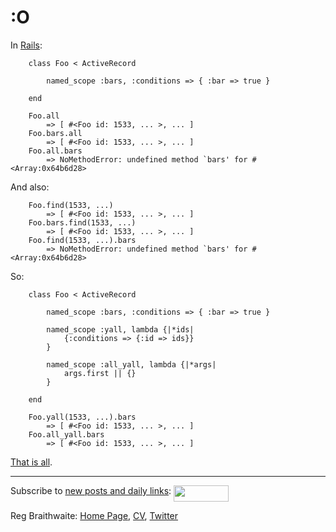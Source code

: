:O
===

In [Rails](http://api.rubyonrails.org/classes/ActiveRecord/NamedScope/ClassMethods.html):

		class Foo < ActiveRecord

			named_scope :bars, :conditions => { :bar => true }

		end
		
		Foo.all
			=> [ #<Foo id: 1533, ... >, ... ]
		Foo.bars.all
			=> [ #<Foo id: 1533, ... >, ... ]
		Foo.all.bars
			=> NoMethodError: undefined method `bars' for #<Array:0x64b6d28>
			
And also:

		Foo.find(1533, ...)
			=> [ #<Foo id: 1533, ... >, ... ]
		Foo.bars.find(1533, ...)
			=> [ #<Foo id: 1533, ... >, ... ]
		Foo.find(1533, ...).bars
			=> NoMethodError: undefined method `bars' for #<Array:0x64b6d28>

So:

		class Foo < ActiveRecord

			named_scope :bars, :conditions => { :bar => true }

			named_scope :yall, lambda {|*ids|
				{:conditions => {:id => ids}}
			}

			named_scope :all_yall, lambda {|*args|
				args.first || {}
			}

		end

		Foo.yall(1533, ...).bars
			=> [ #<Foo id: 1533, ... >, ... ]
		Foo.all_yall.bars
			=> [ #<Foo id: 1533, ... >, ... ]

[That is all](http://github.com/raganwald/homoiconic/blob/master/2009-05-20/all_yall.rb "all_yall.rb").

---

Subscribe to [new posts and daily links](http://feeds.feedburner.com/raganwald "raganwald's rss feed"): <a href="http://feeds.feedburner.com/raganwald"><img src="http://feeds.feedburner.com/~fc/raganwald?bg=&amp;fg=&amp;anim=" height="26" width="88" style="border:0" alt="" align="top"/></a>

Reg Braithwaite: [Home Page](http://reginald.braythwayt.com), [CV](http://reginald.braythwayt.com/RegBraithwaiteGH0109_en_US.pdf ""), [Twitter](http://twitter.com/raganwald)